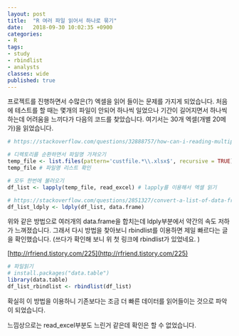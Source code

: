 ```yaml
---
layout: post
title:  "R 여러 파일 읽어서 하나로 묶기"
date:   2018-09-30 10:02:35 +0900
categories: 
- R
tags:
- study
- rbindlist
- analysts
classes: wide
published: true
---
```




프로젝트를 진행하면서 수많은(?) 엑셀을 읽어 들이는 문제를 가지게 되었습니다. 처음에 테스트를 할 때는 몇개의 파일이 안되어 하나씩 일었으나 기간이 길어지면서 하나씩하는데 어려움을 느끼다가 다음의 코드를 찾았습니다. 여기서는 30개 엑셀(개별 20메가)을 읽었습니다.



```R
# https://stackoverflow.com/questions/32888757/how-can-i-reading-multiple-excel-files-into-r

# 디렉토리를 순환하면서 파일명 가져오기
temp_file <- list.files(pattern='custfile.*\\.xlsx$', recursive = TRUE) 
temp_file # 파일명 리스트 확인

# 모두 한번에 불러오기
df_list <- lapply(temp_file, read_excel) # lapply를 이용해서 엑셀 읽기

# https://stackoverflow.com/questions/2851327/convert-a-list-of-data-frames-into-one-data-frame
df_list_ldply <- ldply(df_list, data.frame)
```



위와 같은 방법으로 여러개의 data.frame을 합치는데 ldply부분에서 약간의 속도 저하가 느껴졌습니다. 그래서 다시 방법을 찾아보니 rbindlist를 이용하면 제일 빠르다는 글을 확인했습니다. (쓰다가 확인해 보니 위 첫 링크에 rbindlist가 있었네요. )

[http://rfriend.tistory.com/225](http://rfriend.tistory.com/225)



```R
# 파일읽기
# install.packages("data.table")
library(data.table)
df_list_rbindlist <- rbindlist(df_list)
```



확실히 이 방법을 이용하니 기존보다는 조금 더 빠른 데이터를 읽어들이는 것으로 파악이 되었습니다. 

느낌상으로는 read_excel부분도 느린거 같은데 확인은 할 수 없었습니다.